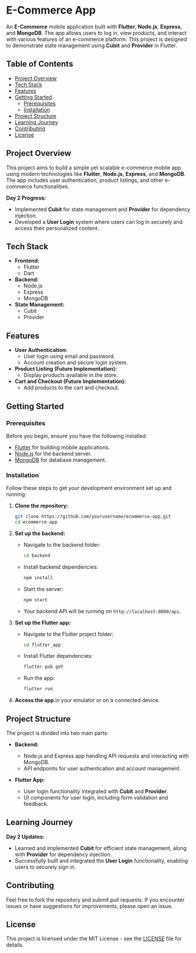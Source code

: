 
# E-Commerce App

An **E-Commerce** mobile application built with **Flutter**, **Node.js**, **Express**, and **MongoDB**. The app allows users to log in, view products, and interact with various features of an e-commerce platform. This project is designed to demonstrate state management using **Cubit** and **Provider** in Flutter.

## Table of Contents

- [Project Overview](#project-overview)
- [Tech Stack](#tech-stack)
- [Features](#features)
- [Getting Started](#getting-started)
  - [Prerequisites](#prerequisites)
  - [Installation](#installation)
- [Project Structure](#project-structure)
- [Learning Journey](#learning-journey)
- [Contributing](#contributing)
- [License](#license)

## Project Overview

This project aims to build a simple yet scalable e-commerce mobile app using modern technologies like **Flutter**, **Node.js**, **Express**, and **MongoDB**. The app includes user authentication, product listings, and other e-commerce functionalities. 

**Day 2 Progress:**
- Implemented **Cubit** for state management and **Provider** for dependency injection.
- Developed a **User Login** system where users can log in securely and access their personalized content.

## Tech Stack

- **Frontend:**
  - Flutter
  - Dart
- **Backend:**
  - Node.js
  - Express
  - MongoDB
- **State Management:**
  - Cubit
  - Provider

## Features

- **User Authentication:**
  - User login using email and password.
  - Account creation and secure login system.
- **Product Listing (Future Implementation):**
  - Display products available in the store.
- **Cart and Checkout (Future Implementation):**
  - Add products to the cart and checkout.

## Getting Started

### Prerequisites

Before you begin, ensure you have the following installed:

- [Flutter](https://flutter.dev/docs/get-started/install) for building mobile applications.
- [Node.js](https://nodejs.org/en/download/) for the backend server.
- [MongoDB](https://www.mongodb.com/try/download/community) for database management.

### Installation

Follow these steps to get your development environment set up and running:

1. **Clone the repository:**
   ```bash
   git clone https://github.com/yourusername/ecommerce-app.git
   cd ecommerce-app
   ```

2. **Set up the backend:**
   - Navigate to the backend folder:
     ```bash
     cd backend
     ```
   - Install backend dependencies:
     ```bash
     npm install
     ```
   - Start the server:
     ```bash
     npm start
     ```
   - Your backend API will be running on `http://localhost:8000/api`.

3. **Set up the Flutter app:**
   - Navigate to the Flutter project folder:
     ```bash
     cd flutter_app
     ```
   - Install Flutter dependencies:
     ```bash
     flutter pub get
     ```
   - Run the app:
     ```bash
     flutter run
     ```

4. **Access the app** in your emulator or on a connected device.

## Project Structure

The project is divided into two main parts:

- **Backend:**
  - Node.js and Express app handling API requests and interacting with MongoDB.
  - API endpoints for user authentication and account management.
  
- **Flutter App:**
  - User login functionality integrated with **Cubit** and **Provider**.
  - UI components for user login, including form validation and feedback.

## Learning Journey

**Day 2 Updates:**
- Learned and implemented **Cubit** for efficient state management, along with **Provider** for dependency injection.
- Successfully built and integrated the **User Login** functionality, enabling users to securely sign in.

## Contributing

Feel free to fork the repository and submit pull requests. If you encounter issues or have suggestions for improvements, please open an issue.

## License

This project is licensed under the MIT License - see the [LICENSE](LICENSE) file for details.
